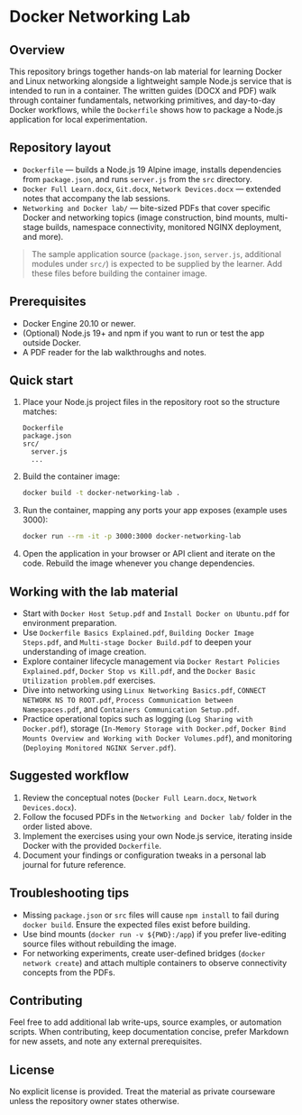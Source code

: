 # Docker Networking Lab

## Overview

This repository brings together hands-on lab material for learning Docker and Linux networking alongside a lightweight sample Node.js service that is intended to run in a container. The written guides (DOCX and PDF) walk through container fundamentals, networking primitives, and day-to-day Docker workflows, while the `Dockerfile` shows how to package a Node.js application for local experimentation.

## Repository layout

- `Dockerfile` — builds a Node.js 19 Alpine image, installs dependencies from `package.json`, and runs `server.js` from the `src` directory.
- `Docker Full Learn.docx`, `Git.docx`, `Network Devices.docx` — extended notes that accompany the lab sessions.
- `Networking and Docker lab/` — bite-sized PDFs that cover specific Docker and networking topics (image construction, bind mounts, multi-stage builds, namespace connectivity, monitored NGINX deployment, and more).

> The sample application source (`package.json`, `server.js`, additional modules under `src/`) is expected to be supplied by the learner. Add these files before building the container image.

## Prerequisites

- Docker Engine 20.10 or newer.
- (Optional) Node.js 19+ and npm if you want to run or test the app outside Docker.
- A PDF reader for the lab walkthroughs and notes.

## Quick start

1. Place your Node.js project files in the repository root so the structure matches:
   ```text
   Dockerfile
   package.json
   src/
     server.js
     ...
   ```
2. Build the container image:
   ```bash
   docker build -t docker-networking-lab .
   ```
3. Run the container, mapping any ports your app exposes (example uses 3000):
   ```bash
   docker run --rm -it -p 3000:3000 docker-networking-lab
   ```
4. Open the application in your browser or API client and iterate on the code. Rebuild the image whenever you change dependencies.

## Working with the lab material

- Start with `Docker Host Setup.pdf` and `Install Docker on Ubuntu.pdf` for environment preparation.
- Use `Dockerfile Basics Explained.pdf`, `Building Docker Image Steps.pdf`, and `Multi-stage Docker Build.pdf` to deepen your understanding of image creation.
- Explore container lifecycle management via `Docker Restart Policies Explained.pdf`, `Docker Stop vs Kill.pdf`, and the `Docker Basic Utilization problem.pdf` exercises.
- Dive into networking using `Linux Networking Basics.pdf`, `CONNECT NETWORK NS TO ROOT.pdf`, `Process Communication between Namespaces.pdf`, and `Containers Communication Setup.pdf`.
- Practice operational topics such as logging (`Log Sharing with Docker.pdf`), storage (`In-Memory Storage with Docker.pdf`, `Docker Bind Mounts Overview and Working with Docker Volumes.pdf`), and monitoring (`Deploying Monitored NGINX Server.pdf`).

## Suggested workflow

1. Review the conceptual notes (`Docker Full Learn.docx`, `Network Devices.docx`).
2. Follow the focused PDFs in the `Networking and Docker lab/` folder in the order listed above.
3. Implement the exercises using your own Node.js service, iterating inside Docker with the provided `Dockerfile`.
4. Document your findings or configuration tweaks in a personal lab journal for future reference.

## Troubleshooting tips

- Missing `package.json` or `src` files will cause `npm install` to fail during `docker build`. Ensure the expected files exist before building.
- Use bind mounts (`docker run -v ${PWD}:/app`) if you prefer live-editing source files without rebuilding the image.
- For networking experiments, create user-defined bridges (`docker network create`) and attach multiple containers to observe connectivity concepts from the PDFs.

## Contributing

Feel free to add additional lab write-ups, source examples, or automation scripts. When contributing, keep documentation concise, prefer Markdown for new assets, and note any external prerequisites.

## License

No explicit license is provided. Treat the material as private courseware unless the repository owner states otherwise.

